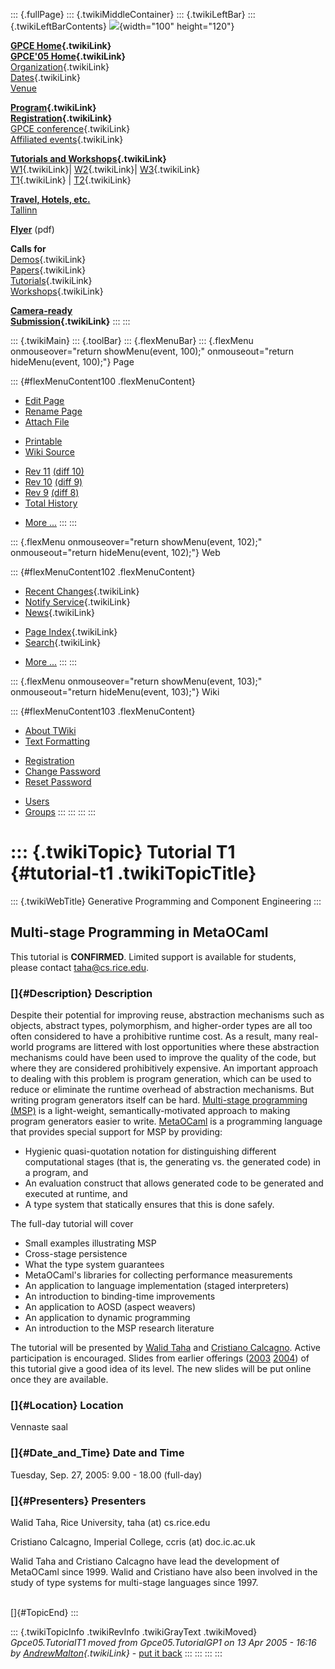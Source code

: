 ::: {.fullPage}
::: {.twikiMiddleContainer}
::: {.twikiLeftBar}
::: {.twikiLeftBarContents}
![](../pub/Gpce05/WebLeftBar/gpce-logo.jpg){width="100" height="120"}

**[GPCE Home](../Gpce/WebHome){.twikiLink}**\
**[GPCE\'05 Home](WebHome){.twikiLink}**\
[Organization](ConferenceOrganization){.twikiLink}\
[Dates](ImportantDates){.twikiLink}\
[Venue](http://www.cs.ioc.ee/tfp-icfp-gpce05/venue.html)

**[Program](ConferenceProgram){.twikiLink}**\
**[Registration](ConferenceRegistration){.twikiLink}**\
[GPCE conference](ProgramMainEvent){.twikiLink}\
[Affiliated events](ProgramsAffiliatedEvents){.twikiLink}

**[Tutorials and Workshops](GpceTutorialsAndWorkshops){.twikiLink}**\
[W1](YoungResearchers){.twikiLink}\| [W2](MetaOCaml){.twikiLink}\|
[W3](GraphModelTransformations){.twikiLink}\
[T1](TutorialT1){.twikiLink} \| [T2](TutorialT2){.twikiLink}

**[Travel, Hotels, etc.](http://www.cs.ioc.ee/tfp-icfp-gpce05/)**\
[Tallinn](http://www.brics.dk/~danvy/icfp05/Tallinn/)

**[Flyer](http://www.disi.unige.it/person/MoggiE/GPCE05.pdf)** (pdf)

**Calls for**\
[Demos](CallForDemonstrations){.twikiLink}\
[Papers](CallForPapers){.twikiLink}\
[Tutorials](CallForTutorials){.twikiLink}\
[Workshops](CallForWorkshops){.twikiLink}

**[Camera-ready\
Submission](AuthorInstructions){.twikiLink}**
:::
:::

::: {.twikiMain}
::: {.toolBar}
::: {.flexMenuBar}
::: {.flexMenu onmouseover="return showMenu(event, 100);" onmouseout="return hideMenu(event, 100);"}
Page

::: {#flexMenuContent100 .flexMenuContent}
-   [Edit
    Page](http://www.program-transformation.org/edit/Gpce05/TutorialT1?t=1536826600)
-   [Rename
    Page](http://www.program-transformation.org/rename/Gpce05/TutorialT1)
-   [Attach
    File](http://www.program-transformation.org/attach/Gpce05/TutorialT1)

<!-- -->

-   [Printable](http://www.program-transformation.org/view/Gpce05/TutorialT1?skin=print.pattern)
-   [Wiki
    Source](http://www.program-transformation.org/view/Gpce05/TutorialT1?skin=text&raw=on&contenttype=text/plain)

<!-- -->

-   [Rev
    11](http://www.program-transformation.org/view/Gpce05/TutorialT1?rev=1.11)
    [(diff 10)](http://www.program-transformation.org/rdiff/Gpce05/TutorialT1?rev1=1.11&rev2=1.10)
-   [Rev
    10](http://www.program-transformation.org/view/Gpce05/TutorialT1?rev=1.10)
    [(diff 9)](http://www.program-transformation.org/rdiff/Gpce05/TutorialT1?rev1=1.10&rev2=1.9)
-   [Rev
    9](http://www.program-transformation.org/view/Gpce05/TutorialT1?rev=1.9)
    [(diff 8)](http://www.program-transformation.org/rdiff/Gpce05/TutorialT1?rev1=1.9&rev2=1.8)
-   [Total
    History](http://www.program-transformation.org/rdiff/Gpce05/TutorialT1)

<!-- -->

-   [More
    \...](http://www.program-transformation.org/oops/Gpce05/TutorialT1?template=oopsmore&param1=1.11&param2=1.11)
:::
:::

::: {.flexMenu onmouseover="return showMenu(event, 102);" onmouseout="return hideMenu(event, 102);"}
Web

::: {#flexMenuContent102 .flexMenuContent}
-   [Recent Changes](WebChanges){.twikiLink}
-   [Notify Service](WebNotify){.twikiLink}
-   [News](WebNews){.twikiLink}

<!-- -->

-   [Page Index](WebIndex){.twikiLink}
-   [Search](WebSearch){.twikiLink}

<!-- -->

-   [More
    \...](http://www.program-transformation.org/oops/Gpce05/TutorialT1?template=oopsmore&param1=1.11&param2=1.11)
:::
:::

::: {.flexMenu onmouseover="return showMenu(event, 103);" onmouseout="return hideMenu(event, 103);"}
Wiki

::: {#flexMenuContent103 .flexMenuContent}
-   [About
    TWiki](http://www.program-transformation.org/view/TWiki/WebHome)
-   [Text
    Formatting](http://www.program-transformation.org/view/TWiki/TextFormattingRules)

<!-- -->

-   [Registration](http://www.program-transformation.org/view/TWiki/TWikiRegistration)
-   [Change
    Password](http://www.program-transformation.org/view/TWiki/ChangePassword)
-   [Reset
    Password](http://www.program-transformation.org/view/TWiki/ResetPassword)

<!-- -->

-   [Users](http://www.program-transformation.org/view/Main/TWikiUsers)
-   [Groups](http://www.program-transformation.org/view/Main/TWikiGroups)
:::
:::
:::
:::

::: {.twikiTopic}
Tutorial T1 {#tutorial-t1 .twikiTopicTitle}
===========

::: {.twikiWebTitle}
Generative Programming and Component Engineering
:::

Multi-stage Programming in MetaOCaml
------------------------------------

This tutorial is **CONFIRMED**. Limited support is available for
students, please contact <taha@cs.rice.edu>.

### []{#Description} Description

Despite their potential for improving reuse, abstraction mechanisms such
as objects, abstract types, polymorphism, and higher-order types are all
too often considered to have a prohibitive runtime cost. As a result,
many real-world programs are littered with lost opportunities where
these abstraction mechanisms could have been used to improve the quality
of the code, but where they are considered prohibitively expensive. An
important approach to dealing with this problem is program generation,
which can be used to reduce or eliminate the runtime overhead of
abstraction mechanisms. But writing program generators itself can be
hard. [Multi-stage programming
(MSP)](http://www.cs.rice.edu/%7Etaha/MSP/) is a light-weight,
semantically-motivated approach to making program generators easier to
write. [MetaOCaml](http://www.metaocaml.org/) is a programming language
that provides special support for MSP by providing:

-   Hygienic quasi-quotation notation for distinguishing different
    computational stages (that is, the generating vs. the generated
    code) in a program, and
-   An evaluation construct that allows generated code to be generated
    and executed at runtime, and
-   A type system that statically ensures that this is done safely.

The full-day tutorial will cover

-   Small examples illustrating MSP
-   Cross-stage persistence
-   What the type system guarantees
-   MetaOCaml\'s libraries for collecting performance measurements
-   An application to language implementation (staged interpreters)
-   An introduction to binding-time improvements
-   An application to AOSD (aspect weavers)
-   An application to dynamic programming
-   An introduction to the MSP research literature

The tutorial will be presented by [Walid
Taha](http://www.cs.rice.edu/%7Etaha/) and [Cristiano
Calcagno](http://www.doc.ic.ac.uk/%7Eccris/). Active participation is
encouraged. Slides from earlier offerings
([2003](http://www.metaocaml.org/doc/Tutorial%202003.pdf)
[2004](http://www.metaocaml.org/doc/Tutorial%202004.pdf)) of this
tutorial give a good idea of its level. The new slides will be put
online once they are available.

### []{#Location} Location

Vennaste saal

### []{#Date_and_Time} Date and Time

Tuesday, Sep. 27, 2005: 9.00 - 18.00 (full-day)

### []{#Presenters} Presenters

Walid Taha, Rice University, taha (at) cs.rice.edu

Cristiano Calcagno, Imperial College, ccris (at) doc.ic.ac.uk

Walid Taha and Cristiano Calcagno have lead the development of MetaOCaml
since 1999. Walid and Cristiano have also been involved in the study of
type systems for multi-stage languages since 1997.

\
[]{#TopicEnd}
:::

::: {.twikiTopicInfo .twikiRevInfo .twikiGrayText .twikiMoved}
*Gpce05.TutorialT1 moved from Gpce05.TutorialGP1 on 13 Apr 2005 - 16:16
by [AndrewMalton](../Main/AndrewMalton){.twikiLink}* - [put it
back](http://www.program-transformation.org/rename/Gpce05/TutorialT1?newweb=Gpce05&newtopic=TutorialGP1&confirm=on "Click to move topic back to previous location, with option to change references.")
:::
:::
:::
:::
